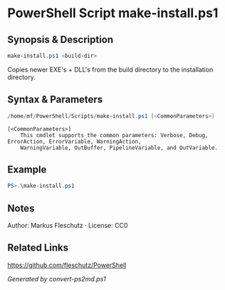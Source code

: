 # PowerShell Script make-install.ps1

## Synopsis & Description
```powershell
make-install.ps1 <build-dir>
```

Copies newer EXE's + DLL's from the build directory to the installation directory.

## Syntax & Parameters
```powershell
/home/mf/PowerShell/Scripts/make-install.ps1 [<CommonParameters>]
```

```
[<CommonParameters>]
    This cmdlet supports the common parameters: Verbose, Debug, ErrorAction, ErrorVariable, WarningAction, 
    WarningVariable, OutBuffer, PipelineVariable, and OutVariable.
```

## Example
```powershell
PS>.\make-install.ps1
```


## Notes
Author: Markus Fleschutz · License: CC0

## Related Links
https://github.com/fleschutz/PowerShell

*Generated by convert-ps2md.ps1*
